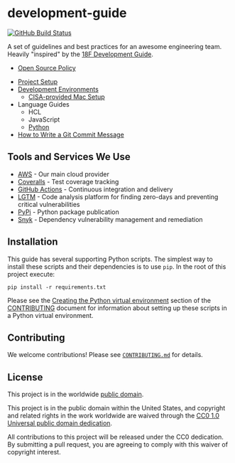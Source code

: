 # development-guide #

[![GitHub Build Status](https://github.com/cisagov/development-guide/workflows/build/badge.svg)](https://github.com/cisagov/development-guide/actions)

A set of guidelines and best practices for an awesome engineering team.
Heavily "inspired" by the
[18F Development Guide](https://github.com/18f/development-guide).

* [Open Source Policy](/open-source-policy)
<!-- * [Development Ethos](/ethos)-->
* [Project Setup](/project_setup)
* [Development Environments](/dev_envs)
  * [CISA-provided Mac Setup](/dev_envs/mac-env-setup.md)
* Language Guides
  * HCL
  * JavaScript
  * [Python](/languages/python)
* [How to Write a Git Commit Message](https://chris.beams.io/posts/git-commit/#seven-rules)

## Tools and Services We Use ##

* [AWS](https://aws.amazon.com) - Our main cloud provider
* [Coveralls](https://coveralls.io/github/cisagov) - Test coverage tracking
* [GitHub Actions](https://github.com/features/actions) -
  Continuous integration and delivery
* [LGTM](https://lgtm.com/search?q=cisagov) - Code analysis platform for
  finding zero-days and preventing critical vulnerabilities
* [PyPi](https://pypi.org/search/?q=cisagov) - Python package publication
* [Snyk](https://app.snyk.io/org/cisagov) - Dependency vulnerability management
  and remediation

## Installation ##

This guide has several supporting Python scripts.  The simplest way to install these
scripts and their dependencies is to use `pip`.  In the root of this project execute:

`pip install -r requirements.txt`

Please see the
[Creating the Python virtual environment](CONTRIBUTING.md#creating-the-python-virtual-environment)
section of the [CONTRIBUTING](CONTRIBUTING.md) document for
information about setting up these scripts in a Python virtual environment.

## Contributing ##

We welcome contributions!  Please see [`CONTRIBUTING.md`](CONTRIBUTING.md) for
details.

## License ##

This project is in the worldwide [public domain](LICENSE).

This project is in the public domain within the United States, and
copyright and related rights in the work worldwide are waived through
the [CC0 1.0 Universal public domain
dedication](https://creativecommons.org/publicdomain/zero/1.0/).

All contributions to this project will be released under the CC0
dedication. By submitting a pull request, you are agreeing to comply
with this waiver of copyright interest.
